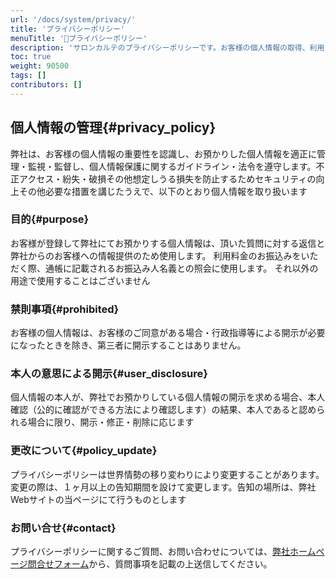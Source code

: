 ```yaml
---
url: '/docs/system/privacy/'
title: 'プライバシーポリシー'
menuTitle: '🔐プライバシーポリシー'
description: 'サロンカルテのプライバシーポリシーです。お客様の個人情報の取得、利用目的、管理方法、第三者提供、ユーザーの権利、セキュリティ対策について明確に定めています。安心してサービスをご利用ください。'
toc: true
weight: 90500
tags: []
contributors: []
---
```


## 個人情報の管理{#privacy_policy}

弊社は、お客様の個人情報の重要性を認識し、お預かりした個人情報を適正に管理・監視・監督し、個人情報保護に関するガイドライン・法令を遵守します。不正アクセス・紛失・破損その他想定しうる損失を防止するためセキュリティの向上その他必要な措置を講じたうえで、以下のとおり個人情報を取り扱います

### 目的{#purpose}

お客様が登録して弊社にてお預かりする個人情報は、頂いた質問に対する返信と弊社からのお客様への情報提供のため使用します。
利用料金のお振込みをいただく際、通帳に記載されるお振込み人名義との照会に使用します。
それ以外の用途で使用することはございません

### 禁則事項{#prohibited}

お客様の個人情報は、お客様のご同意がある場合・行政指導等による開示が必要になったときを除き、第三者に開示することはありません。

### 本人の意思による開示{#user_disclosure}

個人情報の本人が、弊社でお預かりしている個人情報の開示を求める場合、本人確認（公的に確認ができる方法により確認します）の結果、本人であると認められる場合に限り、開示・修正・削除に応じます

### 更改について{#policy_update}

プライバシーポリシーは世界情勢の移り変わりにより変更することがあります。変更の際は、１ヶ月以上の告知期間を設けて変更します。告知の場所は、弊社Webサイトの当ページにて行うものとします

### お問い合せ{#contact}

プライバシーポリシーに関するご質問、お問い合わせについては、[弊社ホームページ問合せフォーム](/docs/system/inquery/)から、質問事項を記載の上送信してください。
